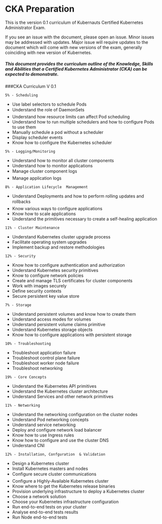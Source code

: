 # CKA Preparation

This is the version 0.1 curriculum of Kubernauts Certified Kubernetes Administrator Exam. 

If you see an issue with the document, please open an issue. Minor issues may be addressed with updates. Major issue will require updates to the document which will come with new versions of the exam, generally coinciding with new version of Kubernetes.

##### This document provides the curriculum outline of the Knowledge, Skills and Abilities that a Certified Kubernetes Administrator (CKA) can be expected to demonstrate.

###CKA Curriculum V 0.1

```5% - Scheduling```

* Use label selectors to schedule Pods
* Understand the role of DaemonSets
* Understand how resource limits can affect Pod scheduling
* Understand how to run multiple schedulers and how to configure Pods to use them
* Manually schedule a pod without  a scheduler
* Display scheduler events
* Know how to configure the Kubernetes scheduler


```5% - Logging/Monitoring```

* Understand how to monitor all  cluster components
* Understand how to monitor applications
* Manage cluster component logs
* Manage application logs


```8% - Application Lifecycle  Management```

* Understand Deployments and how to perform rolling updates and rollbacks
* Know various ways to configure applications
* Know how to scale applications
* Understand the primitives necessary to create a self-healing application 


```11% - Cluster Maintenance```

* Understand Kubernetes cluster  upgrade process
* Facilitate operating system upgrades
* Implement backup and restore methodologies


```12% - Security```

* Know how to configure authentication  and authorization
* Understand Kubernetes security primitives
* Know to configure network policies
* Create and manage TLS certificates for cluster components
* Work with images securely
* Define security contexts
* Secure persistent key value store


```7% - Storage```
 
 * Understand persistent volumes and know how to create them
 * Understand access modes for volumes
 * Understand persistent volume claims primitive
 * Understand Kubernetes storage objects
 * Know how to configure applications with persistent storage
 
 
 ```10% - Troubleshooting```
 
 * Troubleshoot application failure
 * Troubleshoot control plane failure
 * Troubleshoot worker node failure
 * Troubleshoot networking 
 
 
 ```19% - Core Concepts```
 
* Understand the Kubernetes API primitives
* Understand the Kubernetes cluster architecture
* Understand Services and other network primitives


```11% - Networking```

* Understand the networking configuration on the cluster nodes
* Understand Pod networking concepts
* Understand service networking
* Deploy and configure network load balancer
* Know how to use Ingress rules
* Know how to configure and use the cluster DNS
* Understand CNI


```12% - Installation, Confguration  & Validation```

* Design a Kubernetes cluster
* Install Kubernetes masters and nodes
* Configure secure cluster communications  
* Configure a Highly-Available Kubernetes cluster
* Know where to get the Kubernetes  release binaries
* Provision underlying infrastructure to deploy a Kubernetes cluster
* Choose a network solution
* Choose your Kubernetes infrastructure configuration
* Run end-to-end tests on your cluster
* Analyse end-to-end tests results
* Run Node end-to-end tests




